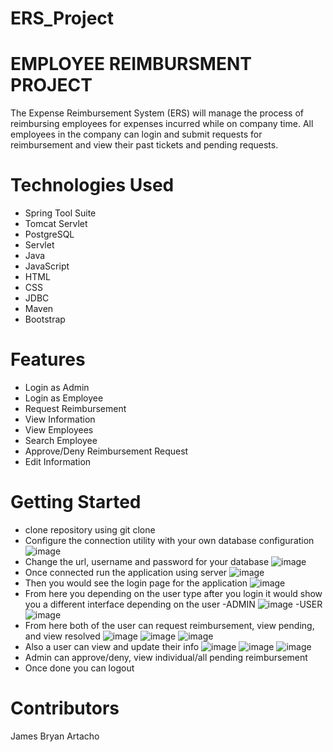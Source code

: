 # ERS_Project
# **EMPLOYEE REIMBURSMENT PROJECT**
The Expense Reimbursement System (ERS) will manage the process of reimbursing employees for expenses incurred while on company time. All employees in the company can login and submit requests for reimbursement and view their past tickets and pending requests.

# **Technologies Used**
* Spring Tool Suite
* Tomcat Servlet
* PostgreSQL
* Servlet
* Java
* JavaScript
* HTML
* CSS
* JDBC
* Maven
* Bootstrap

# **Features**
* Login as Admin
* Login as Employee
* Request Reimbursement
* View Information
* View Employees
* Search Employee
* Approve/Deny Reimbursement Request
* Edit Information

# **Getting Started**
* clone repository using git clone 
* Configure the connection utility with your own database configuration
![image](https://user-images.githubusercontent.com/59074549/114730895-e575cf80-9d06-11eb-96fd-9d5902f879f5.png)
* Change the url, username and password for your database
![image](https://user-images.githubusercontent.com/59074549/114731404-57e6af80-9d07-11eb-92ab-8365e691ddb3.png)
* Once connected run the application using server
![image](https://user-images.githubusercontent.com/59074549/114731620-83699a00-9d07-11eb-8233-a6ac328083b5.png)
* Then you would see the login page for the application
![image](https://user-images.githubusercontent.com/59074549/114731853-af851b00-9d07-11eb-9075-059885c0e3d3.png)
* From here you depending on the user type after you login it would show you a different interface depending on the user
  -ADMIN
  ![image](https://user-images.githubusercontent.com/59074549/114732233-f8d56a80-9d07-11eb-9aa5-2843f1feab1f.png)
  -USER
  ![image](https://user-images.githubusercontent.com/59074549/114732330-0be83a80-9d08-11eb-8205-db8bc974742c.png)
* From here both of the user can request reimbursement, view pending, and view resolved
![image](https://user-images.githubusercontent.com/59074549/114733043-a0529d00-9d08-11eb-868e-92ea7e4375b2.png)
![image](https://user-images.githubusercontent.com/59074549/114732823-74371c00-9d08-11eb-96d2-56b44a84fcbc.png)
![image](https://user-images.githubusercontent.com/59074549/114732926-887b1900-9d08-11eb-9a52-e8a0dc3719b6.png)
* Also a user can view and update their info
![image](https://user-images.githubusercontent.com/59074549/114733262-d001a500-9d08-11eb-97a2-d42530738fa5.png)
![image](https://user-images.githubusercontent.com/59074549/114733363-e14ab180-9d08-11eb-9498-bf2602b02534.png)
![image](https://user-images.githubusercontent.com/59074549/114733436-ef98cd80-9d08-11eb-9cc5-f32316f280cf.png)
* Admin can approve/deny, view individual/all pending reimbursement
* Once done you can logout

# **Contributors**
James Bryan Artacho

